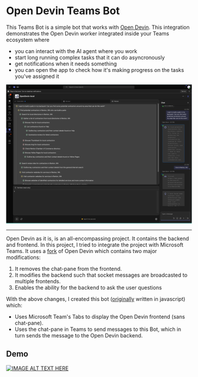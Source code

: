 # Open Devin Teams Bot

This Teams Bot is a simple bot that works with [Open Devin](https://github.com/OpenDevin/OpenDevin). This integration demonstrates the Open Devin worker integrated inside your Teams ecosystem where 
* you can interact with the AI agent where you work
* start long running complex tasks that it can do asyncronously
* get notifications when it needs something
* you can open the app to check how it's making progress on the tasks you've assigned it

![Screenshot of OpenDevin working inside Microsoft Teams](./docs/Screenshot%20of%20Teams.png)

---

Open Devin as it is, is an all-encompassing project. It contains the backend and frontend.
In this project, I tried to integrate the project with Microsoft Teams. It uses a [fork](https://github.com/heyitsaamir/OpenDevin) of Open Devin which contains two major modifications:
1. It removes the chat-pane from the frontend.
2. It modifies the backend such that socket messages are broadcasted to multiple frontends.
3. Enables the ability for the backend to ask the user questions

With the above changes, I created this bot ([originally](https://github.com/heyitsaamir/Open-Devin-Teams-Bot) written in javascript) which:
* Uses Microsoft Team's Tabs to display the Open Devin frontend (sans chat-pane).
* Uses the chat-pane in Teams to send messages to this Bot, which in turn sends the message to the Open Devin backend.

## Demo
[![IMAGE ALT TEXT HERE](https://img.youtube.com/vi/beaO3s35Eq0/0.jpg)](https://www.youtube.com/watch?v=beaO3s35Eq0)
